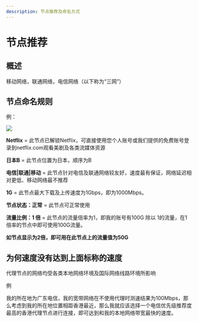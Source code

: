 ```yaml
---
description: 节点推荐及命名方式
---
```


# 节点推荐

## 概述

移动网络，联通网络，电信网络（以下称为“三网”）

## 节点命名规则

例：

![](https://slower.coding.net/p/slower/git/raw/master/gitbook/jiedt/jiedian.png)

**Netflix** = 此节点已解锁Netflix，可直接使用您个人账号或我们提供的免费账号登录到netflix.com观看美剧及各类流媒体资源

**日本B** = 此节点位置为日本，顺序为B

**电信\|联通\|移动** = 此节点针对电信及联通网络较友好，速度最有保证，网络延迟相对更低、移动网络最不推荐

**1G** = 此节点最大下载及上传速度为1Gbps，即为1000Mbps。

**节点状态：正常** = 此节点可正常使用

**流量比例：1 倍** = 此节点的流量倍率为1，即我的账号有100G 除以 1的流量，在1倍率的节点中即可使用100G流量。

**如节点显示为2倍，即可用在此节点上的流量值为50G**

## 为何速度没有达到上面标称的速度

代理节点的网络均受各类本地网络环境及国际网络线路环境所影响

例

我的所在地为广东电信，我的宽带网络在不使用代理时测速结果为100Mbps，那么考虑到我的所在地位置相距香港最近，那么我就应该选择一个电信优先级推荐度最高的香港代理节点进行连接，即可达到和我的本地网络带宽最快的速度。

